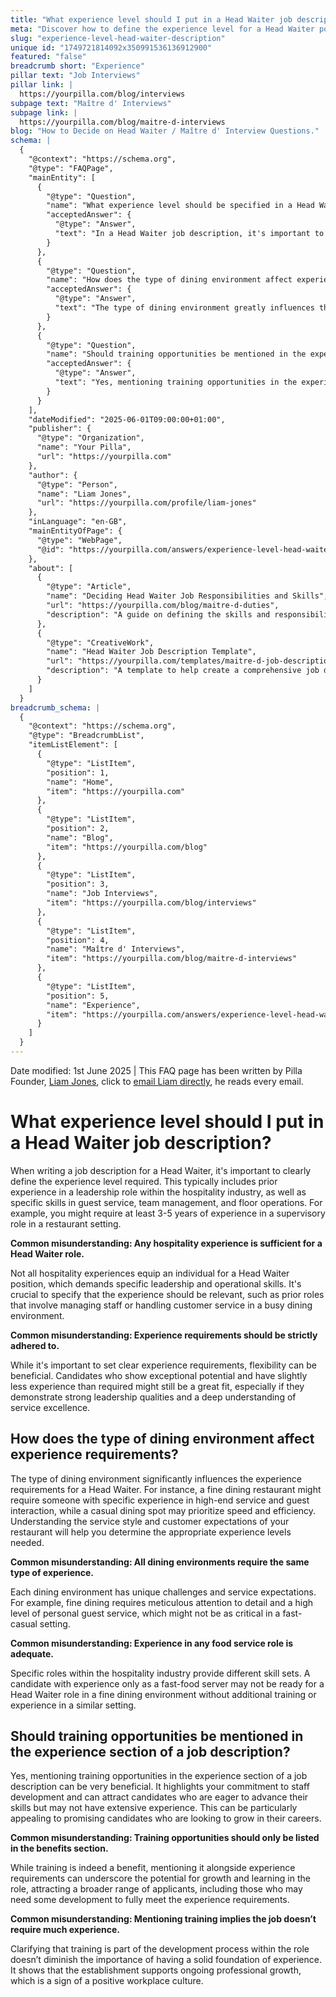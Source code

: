 ```yaml
---
title: "What experience level should I put in a Head Waiter job description?"
meta: "Discover how to define the experience level for a Head Waiter position, including common misconceptions and the impact of different dining environments."
slug: "experience-level-head-waiter-description"
unique id: "1749721814092x350991536136912900"
featured: "false"
breadcrumb short: "Experience"
pillar text: "Job Interviews"
pillar link: |
  https://yourpilla.com/blog/interviews
subpage text: "Maître d' Interviews"
subpage link: |
  https://yourpilla.com/blog/maitre-d-interviews
blog: "How to Decide on Head Waiter / Maître d' Interview Questions."
schema: |
  {
    "@context": "https://schema.org",
    "@type": "FAQPage",
    "mainEntity": [
      {
        "@type": "Question",
        "name": "What experience level should be specified in a Head Waiter job description?",
        "acceptedAnswer": {
          "@type": "Answer",
          "text": "In a Head Waiter job description, it's important to clearly define the experience level required, typically including prior experience in a leadership role within the hospitality industry. This should encompass specific skills in guest service, team management, and floor operations, ideally with 3-5 years of experience in a supervisory role in a restaurant setting. Flexibility can be beneficial, as candidates who show exceptional potential with slightly less experience might also be a great fit, provided they exhibit strong leadership qualities and a deep understanding of service excellence."
        }
      },
      {
        "@type": "Question",
        "name": "How does the type of dining environment affect experience requirements for a Head Waiter?",
        "acceptedAnswer": {
          "@type": "Answer",
          "text": "The type of dining environment greatly influences the experience requirements for a Head Waiter. Fine dining restaurants may require specific experience in high-end service and guest interactions, whereas casual dining spots might prioritize speed and efficiency. It's important to align the experience requirements with the service style and customer expectations specific to the restaurant's dining environment."
        }
      },
      {
        "@type": "Question",
        "name": "Should training opportunities be mentioned in the experience section of a Head Waiter job description?",
        "acceptedAnswer": {
          "@type": "Answer",
          "text": "Yes, mentioning training opportunities in the experience section of a Head Waiter job description is beneficial. It highlights a commitment to staff development and attracts candidates who are keen to advance their skills but may not have extensive experience. This approach can appeal to promising candidates looking for career growth, underscoring that the establishment supports ongoing professional development."
        }
      }
    ],
    "dateModified": "2025-06-01T09:00:00+01:00",
    "publisher": {
      "@type": "Organization",
      "name": "Your Pilla",
      "url": "https://yourpilla.com"
    },
    "author": {
      "@type": "Person",
      "name": "Liam Jones",
      "url": "https://yourpilla.com/profile/liam-jones"
    },
    "inLanguage": "en-GB",
    "mainEntityOfPage": {
      "@type": "WebPage",
      "@id": "https://yourpilla.com/answers/experience-level-head-waiter-description"
    },
    "about": [
      {
        "@type": "Article",
        "name": "Deciding Head Waiter Job Responsibilities and Skills",
        "url": "https://yourpilla.com/blog/maitre-d-duties",
        "description": "A guide on defining the skills and responsibilities necessary for a Head Waiter position."
      },
      {
        "@type": "CreativeWork",
        "name": "Head Waiter Job Description Template",
        "url": "https://yourpilla.com/templates/maitre-d-job-description",
        "description": "A template to help create a comprehensive job description for a Head Waiter role, focusing on necessary skills and experience."
      }
    ]
  }
breadcrumb_schema: |
  {
    "@context": "https://schema.org",
    "@type": "BreadcrumbList",
    "itemListElement": [
      {
        "@type": "ListItem",
        "position": 1,
        "name": "Home",
        "item": "https://yourpilla.com"
      },
      {
        "@type": "ListItem",
        "position": 2,
        "name": "Blog",
        "item": "https://yourpilla.com/blog"
      },
      {
        "@type": "ListItem",
        "position": 3,
        "name": "Job Interviews",
        "item": "https://yourpilla.com/blog/interviews"
      },
      {
        "@type": "ListItem",
        "position": 4,
        "name": "Maître d' Interviews",
        "item": "https://yourpilla.com/blog/maitre-d-interviews"
      },
      {
        "@type": "ListItem",
        "position": 5,
        "name": "Experience",
        "item": "https://yourpilla.com/answers/experience-level-head-waiter-description"
      }
    ]
  }
---
```


Date modified: 1st June 2025 | This FAQ page has been written by Pilla Founder, [Liam Jones](https://yourpilla.com/profile/liam-jones), click to [email Liam directly](https://mailto:liam@yourpilla.com), he reads every email.

# What experience level should I put in a Head Waiter job description?

When writing a job description for a Head Waiter, it's important to clearly define the experience level required. This typically includes prior experience in a leadership role within the hospitality industry, as well as specific skills in guest service, team management, and floor operations. For example, you might require at least 3-5 years of experience in a supervisory role in a restaurant setting.

**Common misunderstanding: Any hospitality experience is sufficient for a Head Waiter role.**

Not all hospitality experiences equip an individual for a Head Waiter position, which demands specific leadership and operational skills. It's crucial to specify that the experience should be relevant, such as prior roles that involve managing staff or handling customer service in a busy dining environment.

**Common misunderstanding: Experience requirements should be strictly adhered to.**

While it's important to set clear experience requirements, flexibility can be beneficial. Candidates who show exceptional potential and have slightly less experience than required might still be a great fit, especially if they demonstrate strong leadership qualities and a deep understanding of service excellence.

## How does the type of dining environment affect experience requirements?

The type of dining environment significantly influences the experience requirements for a Head Waiter. For instance, a fine dining restaurant might require someone with specific experience in high-end service and guest interaction, while a casual dining spot may prioritize speed and efficiency. Understanding the service style and customer expectations of your restaurant will help you determine the appropriate experience levels needed.

**Common misunderstanding: All dining environments require the same type of experience.**

Each dining environment has unique challenges and service expectations. For example, fine dining requires meticulous attention to detail and a high level of personal guest service, which might not be as critical in a fast-casual setting.

**Common misunderstanding: Experience in any food service role is adequate.**

Specific roles within the hospitality industry provide different skill sets. A candidate with experience only as a fast-food server may not be ready for a Head Waiter role in a fine dining environment without additional training or experience in a similar setting.

## Should training opportunities be mentioned in the experience section of a job description?

Yes, mentioning training opportunities in the experience section of a job description can be very beneficial. It highlights your commitment to staff development and can attract candidates who are eager to advance their skills but may not have extensive experience. This can be particularly appealing to promising candidates who are looking to grow in their careers.

**Common misunderstanding: Training opportunities should only be listed in the benefits section.**

While training is indeed a benefit, mentioning it alongside experience requirements can underscore the potential for growth and learning in the role, attracting a broader range of applicants, including those who may need some development to fully meet the experience requirements.

**Common misunderstanding: Mentioning training implies the job doesn’t require much experience.**

Clarifying that training is part of the development process within the role doesn’t diminish the importance of having a solid foundation of experience. It shows that the establishment supports ongoing professional growth, which is a sign of a positive workplace culture.